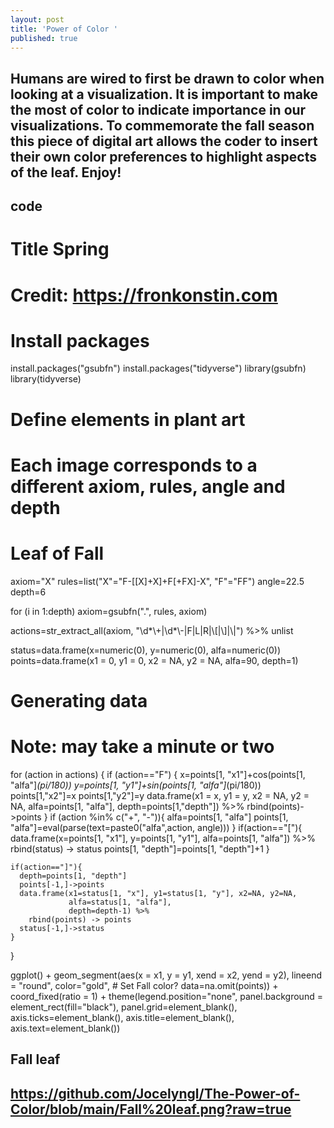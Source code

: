 ```yaml
---
layout: post
title: 'Power of Color '
published: true
---
```


## Humans are wired to first be drawn to color when looking at a visualization. It is important to make the most of color to indicate importance in our visualizations. To commemorate the fall season this piece of digital art allows the coder to insert their own color preferences to highlight aspects of the leaf. Enjoy!  

## code
  # Title Spring
  # Credit: https://fronkonstin.com

  # Install packages

  install.packages("gsubfn")
  install.packages("tidyverse")
  library(gsubfn)
  library(tidyverse)

  # Define elements in plant art
  # Each image corresponds to a different axiom, rules, angle and depth

  # Leaf of Fall

  axiom="X"
  rules=list("X"="F-[[X]+X]+F[+FX]-X", "F"="FF")
  angle=22.5
  depth=6


  for (i in 1:depth) axiom=gsubfn(".", rules, axiom)

  actions=str_extract_all(axiom, "\\d*\\+|\\d*\\-|F|L|R|\\[|\\]|\\|") %>% unlist

  status=data.frame(x=numeric(0), y=numeric(0), alfa=numeric(0))
  points=data.frame(x1 = 0, y1 = 0, x2 = NA, y2 = NA, alfa=90, depth=1)


  # Generating data
  # Note: may take a minute or two

  for (action in actions)
  {
    if (action=="F")
    {
      x=points[1, "x1"]+cos(points[1, "alfa"]*(pi/180))
      y=points[1, "y1"]+sin(points[1, "alfa"]*(pi/180))
      points[1,"x2"]=x
      points[1,"y2"]=y
      data.frame(x1 = x, y1 = y, x2 = NA, y2 = NA,
                 alfa=points[1, "alfa"],
                 depth=points[1,"depth"]) %>% rbind(points)->points
    }
    if (action %in% c("+", "-")){
      alfa=points[1, "alfa"]
      points[1, "alfa"]=eval(parse(text=paste0("alfa",action, angle)))
    }
    if(action=="["){
      data.frame(x=points[1, "x1"], y=points[1, "y1"], alfa=points[1, "alfa"]) %>%
        rbind(status) -> status
      points[1, "depth"]=points[1, "depth"]+1
    }

    if(action=="]"){
      depth=points[1, "depth"]
      points[-1,]->points
      data.frame(x1=status[1, "x"], y1=status[1, "y"], x2=NA, y2=NA,
                 alfa=status[1, "alfa"],
                 depth=depth-1) %>%
        rbind(points) -> points
      status[-1,]->status
    }
  }

  ggplot() +
    geom_segment(aes(x = x1, y = y1, xend = x2, yend = y2),
                 lineend = "round",
                 color="gold", # Set Fall color?
                 data=na.omit(points)) +
    coord_fixed(ratio = 1) +
    theme(legend.position="none",
          panel.background = element_rect(fill="black"),
          panel.grid=element_blank(),
          axis.ticks=element_blank(),
          axis.title=element_blank(),
          axis.text=element_blank())

## Fall leaf 
## https://github.com/Jocelyngl/The-Power-of-Color/blob/main/Fall%20leaf.png?raw=true
